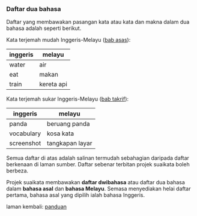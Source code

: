 ---
---

### Daftar dua bahasa

Daftar yang membawakan pasangan kata atau kata dan makna
dalam dua bahasa adalah seperti berikut.

Kata terjemah mudah Inggeris-Melayu ([bab asas][2a]):

| inggeris | melayu     |
| -------- | ---------- |
| water    | air        |
| eat      | makan      |
| train    | kereta api |

Kata terjemah sukar Inggeris-Melayu ([bab takrif][2b]):

| inggeris   | melayu          |
| ---------- | --------------- |
| panda      | beruang panda   |
| vocabulary | kosa kata       |
| screenshot | tangkapan layar |

Semua daftar di atas adalah salinan termudah sebahagian
daripada daftar berkenaan di laman sumber. Daftar sebenar
terbitan projek suaikata boleh berbeza.

Projek suaikata membawakan **daftar dwibahasa** atau daftar
dua bahasa dalam **bahasa asal** dan **bahasa Melayu**.
Semasa menyediakan helai daftar pertama, bahasa asal yang
dipilih ialah bahasa Inggeris.

laman kembali: [panduan][0]

  [0]: ../index.md
  [2a]: asas.md
  [2b]: takrif.md
